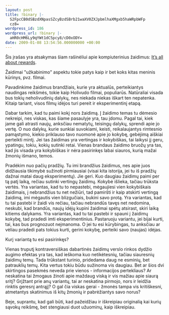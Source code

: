 ```yaml
---
layout: post
title: !binary |-
  S2FpcCB0dSBzdXNpasSZcyBzdSBrb21waXV0ZXJpbmlhaXMgxb5haWRpbWFp
  cz8=
wordpress_id: 186
wordpress_url: !binary |-
  aHR0cHM6Ly9qYWt1dC5pcy8/cD0xODY=
date: 2009-01-08 13:54:56.000000000 +00:00
---
```

Šis įrašas yra atsakymas šiam rašinėliui apie kompiuterinius žaidimus: <a href="http://grybienojai.frgtn.net/its-all-about-rewards/">It’s all about rewards</a>.

Žaidimai "užkabinimo" aspektu tokie patys kaip ir bet koks kitas meninis kūrinys, pvz. filmai.

Pavadinkime žaidimus brandžiais, kurie yra aktualūs, perteikiantys naudingas reikšmės, tokie kaip Holivudo filmai, populiarūs. Natūraliai visada bus tokių neholivudinių dalykų, nes niekada niekas iškart ten nepatenka. Kitaip tariant, visos filmų idėjos turi pereit ir eksperimentinį etapą.

Dabar tarkim, kad tu paimi kokį nors žaidimą. Į žaidimo temas tu dėmesio nekreipi, nes viskas, kas šiame pasaulyje yra, tau įdomu. Pagal tai, kiek jame gali atrasti naujų, anksčiau nematytų, teisingų dalykų, sprendi apie jo vertę. O nuo dalykų, kurie sunkiai suvokiami, keisti, reikalaujantys rimtesnio pamąstymo, kiekio priklauso tavo nuomonė apie jo kokybę, gebėjimą aiškiai perteikti mintį. Jei tas žaidimas yra vertingas ir kokybiškas, tai laikysi jį geru, ypatingu, tokiu, kokių sutinki retai. Vienas brandaus žaidimo bruožų yra tas, kad jis visada yra kokybiškas ir nėra pasirinkęs labai siauros, kurią mažai žmonių išmano, temos.

Pradėkim nuo pačių pradžių. Tu imi brandžius žaidimus, nes apie juos didžiausia tikimybė sužinoti pirmiausiai (visai kita istorija, jei tu iš pradžių dažnai matai daug eksperimentų). Jie geri. Kuo daugiau žaidimų paimi per tą patį laiką, rečiau sutinki vertingų žaidimų. Kokybė išlieka, tačiau trūksta vertės. Yra variantas, kad tu to nepastebi, mėgaujiesi vien kokybiškais žaidimais, į nebrandžius tu net nežiūri, tad pamiršti ir kaip atskirti vertingą žaidimą, imi mėgautis vien blizgučiais, bukini savo protą. Yra variantas, kad tu tai pastebi ir žaidi vis rečiau, tačiau nebrandūs tavęs net nedomina, neskubi, kad brandūs, naujų idėjų kupini žaidimai spėtų atsirast, skiri laiką kitiems dalykams. Yra variantas, kad tu tai pastebi ir spauni į žaidimų kokybę, tad pradedi imti eksperimentinius. Pastaruoju variantu, jei bijai kurti, tai, kas bus prognozuot neįmanoma. O jei tu esi kūrybingas, tu anksčiau ar vėliau pradedi pats tokius kurti, gerini kokybę, perteiki savo (naujas) idėjas.

Kurį variantą tu esi pasirinkęs?

Vienas truputį kontraversiškas dabartinės žaidimų verslo rinkos dydžio augimo efektas yra tas, kad ieškoma kuo netikėtesnių, tačiau siauresnių žaidimų temų. Tada trūkstant turinio, pridedama daug ne esminių, bet patrauklių temų. Kita vertus tokiu būdu sužinoma vis daugiau. Bet ar šios dvi skirtingos pasekmės neveda prie vienos - informacijos pertekliaus? Ar neskatina tai žmogaus žinoti apie maždaug viską ir vis mažiau apie siaurą sritį? Grįžtant prie anų variantų, tai ar neskatina pirmojo, nors ir leidžia rinktis geresnį antrąjį? O gal čia viskas gerai - žmonės tampa vis kritiškesni, atmetantys skatinimus iš kitų žmonių ir pabrėžiantys savo norus?

Beje, suprantu, kad gali būti, kad pažeidžiau ir iškreipiau originalią kai kurių sąvokų reikšmę, bet stengiausi duot užuominų, kaip iškreipiau.
